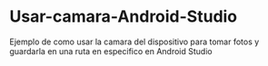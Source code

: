 # Usar-camara-Android-Studio
Ejemplo de como usar la camara del dispositivo para tomar fotos y guardarla en una ruta en especifico en Android Studio
